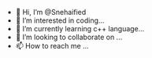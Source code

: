 - 👋 Hi, I’m @Snehaified
- 👀 I’m interested in coding...
- 🌱 I’m currently learning c++ language...
- 💞️ I’m looking to collaborate on ...
- 📫 How to reach me ...

<!---
Snehaified/Snehaified is a ✨ special ✨ repository because its `README.md` (this file) appears on your GitHub profile.
You can click the Preview link to take a look at your changes.
--->

